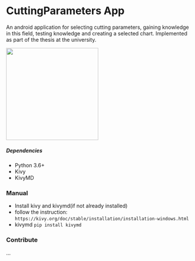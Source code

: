 # CuttingParameters App
An android application for selecting cutting parameters,
gaining knowledge in this field, testing knowledge and
creating a selected chart. Implemented as part of the thesis at
the university.

<img src="/appvideo/App.gif" width="250" height="250"/>

##### Dependencies
- Python 3.6+
- Kivy
- KivyMD

### Manual
- Install kivy and kivymd(if not already installed)
- follow the instruction: `https://kivy.org/doc/stable/installation/installation-windows.html`
- kivymd `pip install kivymd`



### Contribute
...